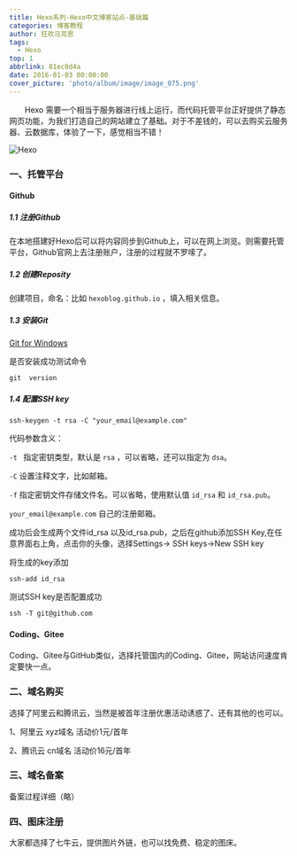 ```yaml
---
title: Hexo系列-Hexo中文博客站点-基础篇
categories: 博客教程
author: 狂欢马克思
tags:
  - Hexo
top: 1
abbrlink: 81ec0d4a
date: 2016-01-03 00:00:00
cover_picture: 'photo/album/image/image_075.png'
---
```


&emsp;&emsp;Hexo 需要一个相当于服务器进行线上运行，而代码托管平台正好提供了静态网页功能，为我们打造自己的网站建立了基础。对于不差钱的，可以去购买云服务器、云数据库，体验了一下，感觉相当不错！

<!-- more -->

![Hexo](/photo/album/image_082.png "Hexo中文博客站点-基础篇")


### 一、托管平台

#### Github
 
##### 1.1 注册Github

在本地搭建好Hexo后可以将内容同步到Github上，可以在网上浏览。则需要托管平台，Github官网上去注册账户，注册的过程就不罗嗦了。

##### 1.2 创建Reposity

 创建项目，命名：比如 `hexoblog.github.io` ，填入相关信息。
 
##### 1.3 安装Git 

[Git for Windows](https://git-for-windows.github.io/)

是否安装成功测试命令

```
git  version

```

##### 1.4 配置SSH key

```
ssh-keygen -t rsa -C "your_email@example.com"

```

代码参数含义：

`-t ` 指定密钥类型，默认是 `rsa` ，可以省略，还可以指定为 `dsa`。

`-C`  设置注释文字，比如邮箱。

`-f` 指定密钥文件存储文件名。可以省略，使用默认值 `id_rsa` 和 `id_rsa.pub`。

`your_email@example.com`  自己的注册邮箱。

成功后会生成两个文件id_rsa 以及id_rsa.pub，之后在github添加SSH Key,在任意界面右上角，点击你的头像，选择Settings-> SSH keys->New SSH key 

将生成的key添加

```
ssh-add id_rsa 

```

测试SSH key是否配置成功

```
ssh -T git@github.com

```

#### Coding、Gitee

Coding、Gitee与GitHub类似，选择托管国内的Coding、Gitee，网站访问速度肯定要快一点。



### 二、域名购买

选择了阿里云和腾讯云，当然是被首年注册优惠活动诱惑了、还有其他的也可以。

1、阿里云 xyz域名 活动价1元/首年


2、腾讯云 cn域名 活动价16元/首年


### 三、域名备案

备案过程详细（略）

### 四、图床注册

大家都选择了七牛云，提供图片外链，也可以找免费、稳定的图床。



